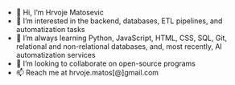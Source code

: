 - 👋 Hi, I’m Hrvoje Matosevic
- 👀 I’m interested in the backend, databases, ETL pipelines, and automatization tasks
- 🌱 I’m always learning Python, JavaScript, HTML, CSS, SQL, Git, relational and non-relational databases, and, most recently, AI automatization services
- 💞️ I’m looking to collaborate on open-source programs
- 📫 Reach me at hrvoje.matos[@]gmail.com

<!---
print("Hellow World, nice to meet you :)")
--->
